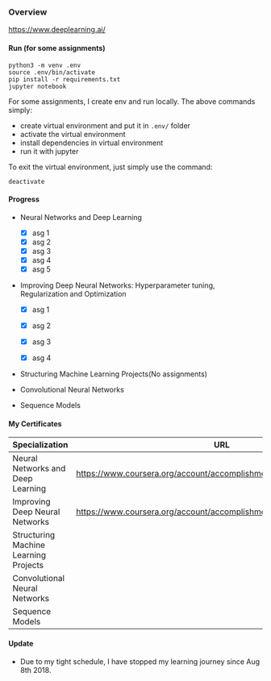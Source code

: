 ### Overview
https://www.deeplearning.ai/

#### Run (for some assignments)

```
python3 -m venv .env
source .env/bin/activate
pip install -r requirements.txt
jupyter notebook
```
For some assignments, I create env and run locally. The above commands simply:

- create virtual environment and put it in `.env/` folder
- activate the virtual environment
- install dependencies in virtual environment
- run it with jupyter

To exit the virtual environment, just simply use the command:
```
deactivate
```

#### Progress

- Neural Networks and Deep Learning
  - [x] asg 1
  - [x] asg 2
  - [x] asg 3
  - [x] asg 4
  - [x] asg 5

- Improving Deep Neural Networks: Hyperparameter tuning, Regularization and Optimization
  - [x] asg 1
  - [x] asg 2
  - [x] asg 3
  - [x] asg 4


- Structuring Machine Learning Projects(No assignments)

- Convolutional Neural Networks

- Sequence Models

#### My Certificates

| Specialization | URL |
| ------------- | ------------- |
| Neural Networks and Deep Learning | https://www.coursera.org/account/accomplishments/verify/2898H28J9FL4 |
| Improving Deep Neural Networks | https://www.coursera.org/account/accomplishments/verify/PZE3KTAQLA4G |
| Structuring Machine Learning Projects |  |
| Convolutional Neural Networks |  |
| Sequence Models |  |

#### Update
- Due to my tight schedule, I have stopped my learning journey since Aug 8th 2018.
